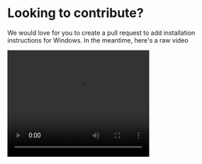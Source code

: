 # Looking to contribute? 
We would love for you to create a pull request to add installation instructions for Windows. In the 
meantime, here's a raw video 



<video width="320" height="240" controls>
  <source src="https://drive.google.com/file/d/14mfZCiBN5fEeZ25e5jTFcbQYr7ecDMS1/view" type="video/mp4">
  <source src="movie.ogg" type="video/ogg">
Your browser does not support the video tag.
</video>
